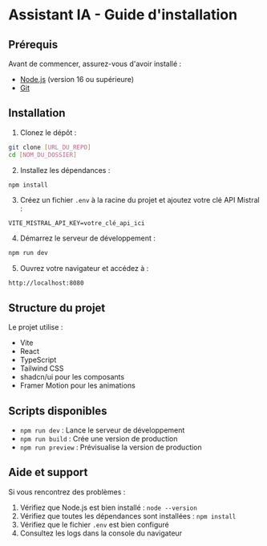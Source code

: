 # Assistant IA - Guide d'installation

## Prérequis

Avant de commencer, assurez-vous d'avoir installé :
- [Node.js](https://nodejs.org/) (version 16 ou supérieure)
- [Git](https://git-scm.com/downloads)

## Installation

1. Clonez le dépôt :
```bash
git clone [URL_DU_REPO]
cd [NOM_DU_DOSSIER]
```

2. Installez les dépendances :
```bash
npm install
```

3. Créez un fichier `.env` à la racine du projet et ajoutez votre clé API Mistral :
```
VITE_MISTRAL_API_KEY=votre_clé_api_ici
```

4. Démarrez le serveur de développement :
```bash
npm run dev
```

5. Ouvrez votre navigateur et accédez à :
```
http://localhost:8080
```

## Structure du projet

Le projet utilise :
- Vite
- React
- TypeScript
- Tailwind CSS
- shadcn/ui pour les composants
- Framer Motion pour les animations

## Scripts disponibles

- `npm run dev` : Lance le serveur de développement
- `npm run build` : Crée une version de production
- `npm run preview` : Prévisualise la version de production

## Aide et support

Si vous rencontrez des problèmes :
1. Vérifiez que Node.js est bien installé : `node --version`
2. Vérifiez que toutes les dépendances sont installées : `npm install`
3. Vérifiez que le fichier `.env` est bien configuré
4. Consultez les logs dans la console du navigateur